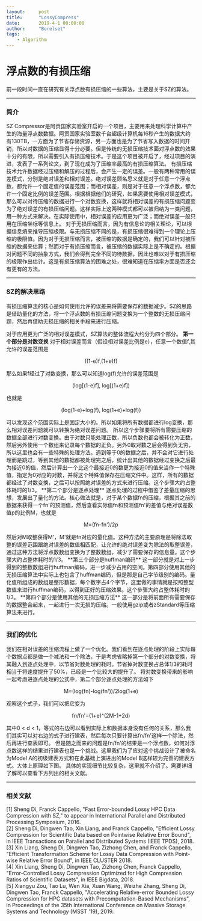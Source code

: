 ```yaml
---
layout:     post
title:      "LossyCompress"
date:       2019-4-1 00:00:00
author:     "Borelset"
tags:
    - Algorithm
---
```


# 浮点数的有损压缩
前一段时间一直在研究有关浮点数有损压缩的一些算法，主要是关于SZ的算法。

----------------------------

### 简介
SZ Compressor是阿贡国家实验室开启的一个项目，主要用来处理科学计算中产生的海量浮点数数据。阿贡国家实验室数千台超级计算机每16秒产生的数据大约有130TB，一方面为了节省存储资源，另一方面也是为了节省写入数据的时间开销，所以对数据的压缩显得十分必要。但是传统的无损压缩技术面对浮点数的效果十分的有限，所以需要引入有损压缩技术。于是这个项目被开启了，经过项目的演进，发表了一系列论文，到了现在成为了压缩率最高的有损压缩算法。
有损压缩技术允许数据经过压缩和解压的过程后，会产生一定的误差。一般有两种常用的误差模式，分别是绝对误差和相对误差。绝对误差顾名思义就是对于任意一个浮点数，都允许一个固定值的误差范围；而相对误差，则是对于任意一个浮点数，都允许一个固定比例的误差范围。根据根据他们的研究，如果需要使用相对误差模式，那么可以对待压缩的数据进行一个对数变换，这样就将相对误差的有损压缩问题变为了绝对误差的有损压缩问题。这样实际上这两种模式都可以被归纳为一类问题，用一种方式来解决。在实际使用中，相对误差的应用更为广泛；而绝对误差一般只用在压缩坐标等信息上。
对于无损压缩而言，因为有信息论的相关理论，可以根据信息熵来推导压缩极限。与无损压缩不同的是，有损压缩很难得到一个理论上压缩的极限值。因为对于无损压缩而言，被压缩的数据是确定的，我们可以针对被压缩的数据来估算；然而对于有损压缩而言，被压缩的数据实际上是不确定的。根据对问题不同的抽象方式，我们会得到完全不同的待数据，因此也难以对于有损压缩的极限作出估计。这是有损压缩算法的困难之处，很难知道在压缩率方面是否还会有更有的方法。

--------------------------


### SZ的解决思路
有损压缩算法的核心是如何使用允许的误差来将需要保存的数据减少。SZ的思路是借助量化的方法，将一个浮点数的有损压缩问题变换为一个整数的无损压缩问题，然后再借助无损压缩的相关手段来进行压缩。

对于应用更为广泛的相对误差模式，SZ算法的整体流程大约分为四个部分。
**第一个部分是对数变换**
对于相对误差而言（假设相对误差比例是e），任意一个数值f,其允许的误差范围是
<p align="center">((1-e)f,(1+e)f)</p>
那么如果f经过了对数变换，那么可以知道log(f)允许的误差范围是
<p align="center">(log[(1-e)f], log[(1+e)f])</p>
也就是
<p align="center">(log(1-e)+log(f), log(1+e)+log(f))</p>
可以发现这个范围实际上是固定大小的。所以如果将所有数据都进行log变换，那么相对误差问题就可以转换为绝对误差问题。
所以这个步骤要将所有需要压缩的数据全部进行对数变换。由于对数只能处理正数，所以负数也都会被转化为正数，然后另外使用一个数组来记录每个数据的正负。另外0取对数之后会得到负无穷，所以这里也会有一些特殊的处理方法。遇到等于0的数据之后，并不会对它进行处理而是跳过，等到其他的数据都被处理完之后，统计出其他的数据经过变换之后最为接近0的值，然后计算出一个比这个最接近0的数更为接近0的值来当作一个特殊值，指定为0对应的对数，并将这个特殊值保存在压缩文件中。这样，所有的数据都经过了对数变换，之后可以按照绝对误差的方式来进行压缩。这个步骤大约占整体耗时的1/3。
**第二个部分是逐点处理**
逐点处理的过程中借鉴了差量压缩的思想，发展出了量化的方法。核心做法就是，对于某个数据fn的压缩，根据其之前的数据来获得一个fn'的预测值，然后查看实际值fn和预测值fn'的差值与绝对误差数值p的比例M，也就是
<p align="center">M=(fn-fn')/2p</p>
然后对M取整获得M'，M'就是fn对应的量化值。这种方法的主要原理是将除法取整的误差范围跟绝对误差的数值相匹配，让允许的绝对误差变为除法的取整误差，通过这种方法将浮点数数组变换为了整数数组，减少了需要保存的信息量。这个步骤大约占整体耗时的1/3。
**第三个部分是huffman编码**
这一部分就是对上一步得到的整数数组进行huffman编码，进一步减少占用的空间。第四部分使用其他的无损压缩算法中实际上也包含了huffman编码，但是那是自己字节级别的编码。量化值所组成的数组是整形数据，每个数字占4个字节，这里做的事情就是按照整型数值来进行huffman编码，以得到正好的压缩效果。这个步骤大约占整体耗时的1/3。
**第四个部分是使用其他的无损压缩方法**
这一部分是将前面所有需要保存的数据整合起来，一起进行一次无损的压缩。一般使用gzip或者zStandard等压缩算法来进行。

------------------------------

### 我们的优化
我们在相对误差的压缩流程上做了一个优化。我们看到在逐点处理的阶段上实际每个数据点都是做一个减法和一个除法，于是考虑省略掉第一个部分的对数变换，将其融入到逐点处理中，以节省对数处理的耗时。节省掉对数变换占总体1/3的耗时相当于将速度提升了50%，已经是一个比较大的提升了。
将对数变换带来的影响一起考虑进逐点处理的公式中，第二个部分逐点处理的方法如下
<p align="center">M=(log(fn)-log(fn'))/2log(1+e)</p>
观察这个式子，我们可以把它变为
<p align="center">fn/fn'=(1+e)^(2M-1+2d)</p>
其中0 < d < 1，等式的右边可以看到实际上和数据本身没有任何的关系，那么我们其实可以对右边的式子进行建表，然后每次只要计算出fn/fn'这样一个除法，然后再进行查表即可。
但是随之而来的问题是fn/fn'的结果是一个浮点数，如何对浮点数这样的结果进行建表也是一个挑战。这里我们为了应对这个挑战设计了被命名为Model A的初级建表方式和在此基础上演进出的Model B这样较为完善的建表方式。大体上原理如下图。
具体的实现细节比较复杂，这里就不介绍了。需要详细了解可以查看下方列出的相关文献。

------------------------------

### 相关文献
[1] Sheng Di, Franck Cappello, "Fast Error-bounded Lossy HPC Data Compression with SZ," to appear in International Parallel and Distributed Processing Symposium, 2016.  
[2] Sheng Di, Dingwen Tao, Xin Liang, and Franck Cappello, "Efficient Lossy Compression for Scientific Data based on Pointwise Relative Error Bound", in IEEE Transactions on Parallel and Distributed Systems (IEEE TPDS), 2018.  
[3] Xin Liang, Sheng Di, Dingwen Tao, Zizhong Chen, and Franck Cappello, "Efficient Transformation Scheme for Lossy Data Compression with Point-wise Relative Error Bound", in IEEE CLUSTER 2018.  
[4] Xin Liang, Sheng Di, Dingwen Tao, Zizhong Chen, Franck Cappello, "Error-Controlled Lossy Compression Optimized for High Compression Ratios of Scientific Datasets", in IEEE Bigdata, 2018.  
[5] Xiangyu Zou, Tao Lu, Wen Xia, Xuan Wang, Weizhe Zhang, Sheng Di, Dingwen Tao, Franck Cappello, "Accelerating Relative-error Bounded Lossy Compression for HPC datasets with Precomputation-Based Mechanisms", in Proceedings of the 35th International Conference on Massive Storage Systems and Technology (MSST '19), 2019.